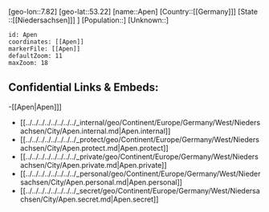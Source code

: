 ﻿---
location: [53.22,7.82]
mapzoom: [7,12] 
mapmarker: city 
type: City
tags:
- geo/City


SpocWebEntityId: 28842
isDeleted: false
confidential: public

---
[geo-lon::7.82]
[geo-lat::53.22]
[name::Apen]
[Country::[[Germany]]]
[State ::[[Niedersachsen]]] ]
[Population::]
[Unknown::]


```leaflet
id: Apen
coordinates: [[Apen]]
markerFile: [[Apen]]
defaultZoom: 11 
maxZoom: 18
```


## Confidential Links & Embeds: 
-[[Apen|Apen]]] 
- [[../../../../../../../../_internal/geo/Continent/Europe/Germany/West/Niedersachsen/City/Apen.internal.md|Apen.internal]] 
- [[../../../../../../../../_protect/geo/Continent/Europe/Germany/West/Niedersachsen/City/Apen.protect.md|Apen.protect]] 
- [[../../../../../../../../_private/geo/Continent/Europe/Germany/West/Niedersachsen/City/Apen.private.md|Apen.private]] 
- [[../../../../../../../../_personal/geo/Continent/Europe/Germany/West/Niedersachsen/City/Apen.personal.md|Apen.personal]] 
- [[../../../../../../../../_secret/geo/Continent/Europe/Germany/West/Niedersachsen/City/Apen.secret.md|Apen.secret]] 
